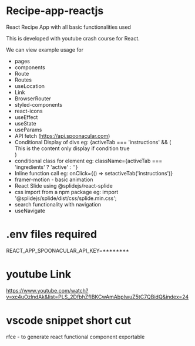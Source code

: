 # Recipe-app-reactjs
React Recipe App with all basic functionalities used

This is developed with youtube crash course for React. 

We can view example usage for

- pages
- components
- Route
- Routes
- useLocation
- Link
- BrowserRouter
- styled-components
- react-icons
- useEffect
- useState
- useParams
- API fetch (https://api.spoonacular.com)
- Conditional Display of divs eg: {activeTab === 'instructions' && (<div>This is the content only display if condition true</div>)
- conditional class for element eg: className={activeTab === 'ingredients' ? 'active' : ''}
- Inline function call eg: onClick={() => setactiveTab('instructions')}
- framer-motion - basic animation
- React Slide using @splidejs/react-splide
- css import from a npm package eg: import '@splidejs/splide/dist/css/splide.min.css';
- search functionality with navigation
- useNavigate


.env files required
====================
REACT_APP_SPOONACULAR_API_KEY=********

youtube Link
============
https://www.youtube.com/watch?v=xc4uOzlndAk&list=PLS_2DfbhZfIBKCwAmAbpIwuZ5tC7QBidQ&index=24

vscode snippet short cut
========================
rfce - to generate react functional component exportable
